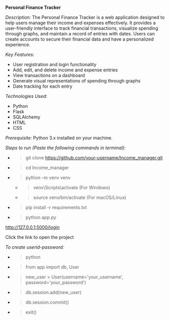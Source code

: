 **Personal Finance Tracker**


*Description:*
The Personal Finance Tracker is a web application designed to help users manage their income and expenses effectively.
It provides a user-friendly interface to track financial transactions, visualize spending through graphs, and maintain a record of entries with dates.
Users can create accounts to secure their financial data and have a personalized experience.

*Key Features:*
* User registration and login functionality
* Add, edit, and delete income and expense entries
* View transactions on a dashboard
* Generate visual representations of spending through graphs
* Date tracking for each entry

*Technologies Used:*
* Python
* Flask
* SQLAlchemy
* HTML
* CSS

*Prerequisite:*
Python 3.x installed on your machine.


*Steps to run (Paste the following commands in terminal):*
  * >git clone https://github.com/your-username/Income_manager.git
  * >cd Income_manager
  * >python -m venv venv
    * >venv\Scripts\activate (For Windows)
    * >source venv/bin/activate (For macOS/Linux)
  * >pip install -r requirements.txt
  * >python app.py

http://127.0.0.1:5000/login

Click the link to open the project

*To create userid-password:*
  * >python
  * >from app import db, User
  * >new_user = User(username='your_username', password='your_password')
  * >db.session.add(new_user)
  * >db.session.commit()
  * >exit()



